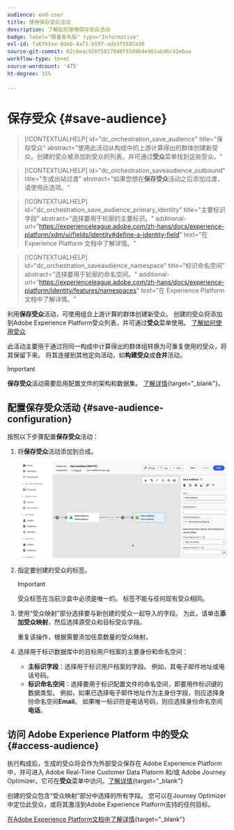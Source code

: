 ```yaml
---
audience: end-user
title: 使用保存受众活动
description: 了解如何使用保存受众活动
badge: label="限量发布版" type="Informative"
exl-id: fa67b1ee-8de6-4a71-b597-ade3f5587a38
source-git-commit: 62c6eac92bf5817840f55d9b4e981abd6c42ebaa
workflow-type: tm+mt
source-wordcount: '475'
ht-degree: 31%

---
```


# 保存受众 {#save-audience}

>[!CONTEXTUALHELP]
>id="dc_orchestration_save_audience"
>title="保存受众"
>abstract="使用此活动从构成中的上游计算得出的群体创建新受众。创建的受众被添加到受众的列表，并可通过&#x200B;**受众**&#x200B;菜单找到这些受众。"

>[!CONTEXTUALHELP]
>id="dc_orchestration_saveaudience_outbound"
>title="生成出站过渡"
>abstract="如果您想在&#x200B;**保存受众**&#x200B;活动之后添加过渡，请使用此选项。"

>[!CONTEXTUALHELP]
>id="dc_orchestration_save_audience_primary_identity"
>title="主要标识字段"
>abstract="选择要用于轮廓的主要标识。"
>additional-url="https://experienceleague.adobe.com/zh-hans/docs/experience-platform/xdm/ui/fields/identity#define-a-identity-field" text="在 Experience Platform 文档中了解详情。"

>[!CONTEXTUALHELP]
>id="dc_orchestration_saveaudience_namespace"
>title="标识命名空间"
>abstract="选择要用于轮廓的命名空间。"
>additional-url="https://experienceleague.adobe.com/zh-hans/docs/experience-platform/identity/features/namespaces" text="在 Experience Platform 文档中了解详情。"

利用&#x200B;**保存受众**&#x200B;活动，可使用组合上游计算的群体创建新受众。 创建的受众将添加到Adobe Experience Platform受众列表，并可通过&#x200B;**受众**&#x200B;菜单使用。 [了解如何使用受众](../../start/audiences.md)

此活动主要用于通过将同一构成中计算得出的群体组转换为可重复使用的受众，将其保留下来。 将其连接到其他定向活动，如&#x200B;**构建受众**&#x200B;或&#x200B;**合并**&#x200B;活动。

>[!IMPORTANT]
>
>**保存受众**&#x200B;活动需要启用配置文件的架构和数据集。 [了解详情](https://experienceleague.adobe.com/en/docs/experience-platform/catalog/datasets/user-guide#enable-profile){target="_blank"}。

## 配置保存受众活动 {#save-audience-configuration}

按照以下步骤配置&#x200B;**保存受众**&#x200B;活动：

1. 将&#x200B;**保存受众**&#x200B;活动添加到合成。

   ![](../assets/save-audience.png)

1. 指定要创建的受众的标签。

   >[!IMPORTANT]
   >
   >受众标签在当前沙盒中必须是唯一的。 标签不能与任何现有受众相同。

1. 使用“受众映射”部分选择要与新创建的受众一起导入的字段。 为此，请单击&#x200B;**添加受众映射**，然后选择源受众和目标受众字段。

   重复该操作，根据需要添加任意数量的受众映射。

1. 选择用于标识数据库中的目标用户档案的主要身份和命名空间：

   * **主标识字段**：选择用于标识用户档案的字段。 例如，其电子邮件地址或电话号码。
   * **标识命名空间**：选择要用于标识配置文件的命名空间，即要用作标识键的数据类型。 例如，如果已选择电子邮件地址作为主身份字段，则应选择身份命名空间&#x200B;**Email**。 如果唯一标识符是电话号码，则应选择身份命名空间&#x200B;**电话**。

## 访问 Adobe Experience Platform 中的受众 {#access-audience}

执行构成后，生成的受众将会作为外部受众保存在 Adobe Experience Platform 中，并可进入 Adobe Real-Time Customer Data Platorm 和/或 Adobe Journey Optimizer。它可在&#x200B;**受众**&#x200B;菜单中访问。[了解详情](https://experienceleague.adobe.com/zh-hans/docs/experience-platform/segmentation/ui/audience-portal){target="_blank"}

创建的受众包含“受众映射”部分中选择的所有字段。 您可以在Journey Optimizer中定位此受众，或将其激活到Adobe Experience Platform支持的任何目标。

[在Adobe Experience Platform文档中了解详情](https://experienceleague.adobe.com/zh-hans/docs/experience-platform/segmentation/ui/audience-portal){target="_blank"}

<!--

## Example{#save-audience-example}

The following example illustrates a simple audience update from targeting. A scheduler is added to run the workflow once a month. A query recovers all the profiles subscribed to the different application services available. The **Save audience** activity updates the audience by deleting profiles that have unsubscribed from the service since the last workflow execution and by adding the newly subscribed profiles.
-->
